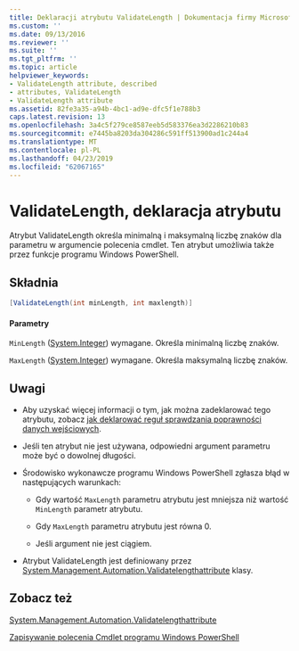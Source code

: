 ```yaml
---
title: Deklaracji atrybutu ValidateLength | Dokumentacja firmy Microsoft
ms.custom: ''
ms.date: 09/13/2016
ms.reviewer: ''
ms.suite: ''
ms.tgt_pltfrm: ''
ms.topic: article
helpviewer_keywords:
- ValidateLength attribute, described
- attributes, ValidateLength
- ValidateLength attribute
ms.assetid: 82fe3a35-a94b-4bc1-ad9e-dfc5f1e788b3
caps.latest.revision: 13
ms.openlocfilehash: 3a4c5f279ce8587eeb5d583376ea3d2286210b83
ms.sourcegitcommit: e7445ba8203da304286c591ff513900ad1c244a4
ms.translationtype: MT
ms.contentlocale: pl-PL
ms.lasthandoff: 04/23/2019
ms.locfileid: "62067165"
---
```

# <a name="validatelength-attribute-declaration"></a>ValidateLength, deklaracja atrybutu

Atrybut ValidateLength określa minimalną i maksymalną liczbę znaków dla parametru w argumencie polecenia cmdlet. Ten atrybut umożliwia także przez funkcje programu Windows PowerShell.

## <a name="syntax"></a>Składnia

```csharp
[ValidateLength(int minLength, int maxlength)]
```

#### <a name="parameters"></a>Parametry

`MinLength` ([System.Integer](/dotnet/api/System.Integer)) wymagane. Określa minimalną liczbę znaków.

`MaxLength` ([System.Integer](/dotnet/api/System.Integer)) wymagane. Określa maksymalną liczbę znaków.

## <a name="remarks"></a>Uwagi

- Aby uzyskać więcej informacji o tym, jak można zadeklarować tego atrybutu, zobacz [jak deklarować reguł sprawdzania poprawności danych wejściowych](http://msdn.microsoft.com/en-us/544c2100-62ba-4be4-b2a2-cc0d4e4fc45b).

- Jeśli ten atrybut nie jest używana, odpowiedni argument parametru może być o dowolnej długości.

- Środowisko wykonawcze programu Windows PowerShell zgłasza błąd w następujących warunkach:

    - Gdy wartość `MaxLength` parametru atrybutu jest mniejsza niż wartość `MinLength` parametr atrybutu.

    - Gdy `MaxLength` parametru atrybutu jest równa 0.

    - Jeśli argument nie jest ciągiem.

- Atrybut ValidateLength jest definiowany przez [System.Management.Automation.Validatelengthattribute](/dotnet/api/System.Management.Automation.ValidateLengthAttribute) klasy.

## <a name="see-also"></a>Zobacz też

[System.Management.Automation.Validatelengthattribute](/dotnet/api/System.Management.Automation.ValidateLengthAttribute)

[Zapisywanie polecenia Cmdlet programu Windows PowerShell](./writing-a-windows-powershell-cmdlet.md)
